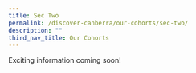 ```yaml
---
title: Sec Two
permalink: /discover-canberra/our-cohorts/sec-two/
description: ""
third_nav_title: Our Cohorts
---
```


<p>Exciting information coming soon!</p>
